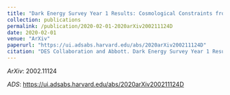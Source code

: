 ```yaml
---
title: "Dark Energy Survey Year 1 Results: Cosmological Constraints from Cluster Abundances and Weak Lensing"
collection: publications
permalink: /publication/2020-02-01-2020arXiv200211124D
date: 2020-02-01
venue: "ArXiv"
paperurl: "https://ui.adsabs.harvard.edu/abs/2020arXiv200211124D"
citation: "DES Collaboration and Abbott. Dark Energy Survey Year 1 Results: Cosmological Constraints from Cluster Abundances and Weak Lensing. ArXiv, :, Feb 2020"
---
```


*ArXiv*: 2002.11124

*ADS*: https://ui.adsabs.harvard.edu/abs/2020arXiv200211124D
